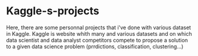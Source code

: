 # Kaggle-s-projects
Here, there are some personnal projects that i've done with various dataset in Kaggle.
Kaggle is website whith many and various datasets and on which data scientist and data analyst competitors compete 
to propose a solution to a given data science problem (prrdictions, classification, clustering...)
